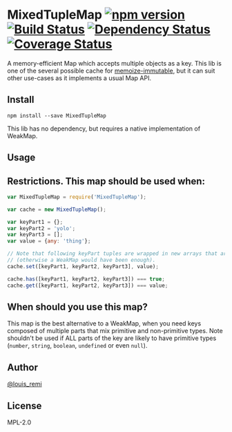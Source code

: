 MixedTupleMap [![npm version](https://badge.fury.io/js/mixedtuplemap.svg)](https://badge.fury.io/js/mixedtuplemap) [![Build Status](https://travis-ci.org/memoize-immutable/mixedtuplemap.svg?branch=master)](https://travis-ci.org/memoize-immutable/mixedtuplemap) [![Dependency Status](https://david-dm.org/memoize-immutable/mixedtuplemap.svg)](https://david-dm.org/memoize-immutable/mixedtuplemap) [![Coverage Status](https://coveralls.io/repos/github/memoize-immutable/mixedtuplemap/badge.svg?branch=master)](https://coveralls.io/github/memoize-immutable/mixedtuplemap?branch=master)
=============

A memory-efficient Map which accepts multiple objects as a key.
This lib is one of the several possible cache for [memoize-immutable](/louisremi/memoize-immutable),
but it can suit other use-cases as it implements a usual Map API.

## Install

`npm install --save MixedTupleMap`

This lib has no dependency, but requires a native implementation of WeakMap.

## Usage

**Restrictions**. This map should be used when:
-

```js
var MixedTupleMap = require('MixedTupleMap');

var cache = new MixedTupleMap();

var keyPart1 = {};
var keyPart2 = 'yolo';
var keyPart3 = [];
var value = {any: 'thing'};

// Note that following keyPart tuples are wrapped in new arrays that are !==
// (otherwise a WeakMap would have been enough).
cache.set([keyPart1, keyPart2, keyPart3], value);

cache.has([keyPart1, keyPart2, keyPart3]) === true;
cache.get([keyPart1, keyPart2, keyPart3]) === value;
```

## When should you use this map?

This map is the best alternative to a WeakMap, when you need keys composed
of multiple parts that mix primitive and non-primitive types. Note shouldn't be used if ALL parts
of the key are likely to have primitive types
(`number`, `string`, `boolean`, `undefined` or even `null`).

## Author

[@louis_remi](https://twitter.com/louis_remi)

## License

MPL-2.0
